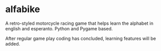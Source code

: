 alfabike
========

A retro-styled motorcycle racing game that helps learn the alphabet in english and esperanto. Python and Pygame based.

After regular game play coding has concluded, learning features will be added.

